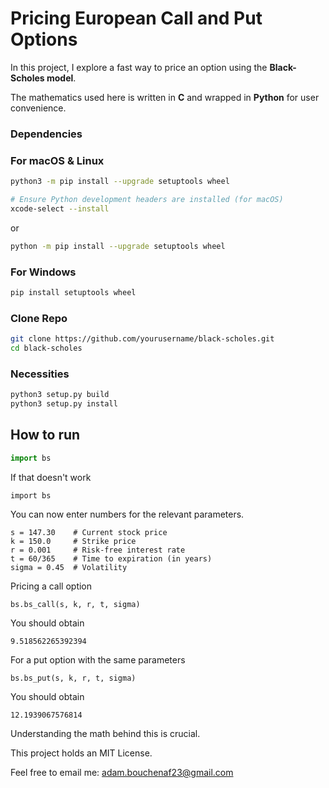 # Pricing European Call and Put Options

In this project, I explore a fast way to price an option using the **Black-Scholes model**. 

The mathematics used here is written in **C** and wrapped in **Python** for user convenience. 

### Dependencies
### For macOS & Linux
```sh
python3 -m pip install --upgrade setuptools wheel

# Ensure Python development headers are installed (for macOS)
xcode-select --install
```

or

```sh
python -m pip install --upgrade setuptools wheel
```

### For Windows
```sh
pip install setuptools wheel
```

### Clone Repo
```sh
git clone https://github.com/yourusername/black-scholes.git
cd black-scholes
```

### Necessities
```sh
python3 setup.py build
python3 setup.py install
```

## How to run
```python
import bs
```
If that doesn't work

```python3
import bs
```
You can now enter numbers for the relevant parameters.

```
s = 147.30    # Current stock price
k = 150.0     # Strike price
r = 0.001     # Risk-free interest rate
t = 60/365    # Time to expiration (in years)
sigma = 0.45  # Volatility
```
Pricing a call option
```
bs.bs_call(s, k, r, t, sigma)
```
You should obtain 
```
9.518562265392394
```
For a put option with the same parameters
```
bs.bs_put(s, k, r, t, sigma)
```
You should obtain 
```
12.1939067576814
```
Understanding the math behind this is crucial. 

This project holds an MIT License.

Feel free to email me: adam.bouchenaf23@gmail.com

